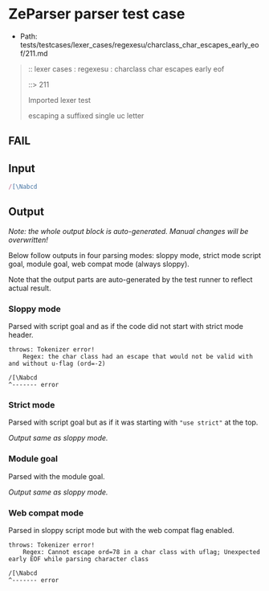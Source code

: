 # ZeParser parser test case

- Path: tests/testcases/lexer_cases/regexesu/charclass_char_escapes_early_eof/211.md

> :: lexer cases : regexesu : charclass char escapes early eof
>
> ::> 211
>
> Imported lexer test
>
> escaping a suffixed single uc letter

## FAIL

## Input

`````js
/[\Nabcd
`````

## Output

_Note: the whole output block is auto-generated. Manual changes will be overwritten!_

Below follow outputs in four parsing modes: sloppy mode, strict mode script goal, module goal, web compat mode (always sloppy).

Note that the output parts are auto-generated by the test runner to reflect actual result.

### Sloppy mode

Parsed with script goal and as if the code did not start with strict mode header.

`````
throws: Tokenizer error!
    Regex: the char class had an escape that would not be valid with and without u-flag (ord=-2)

/[\Nabcd
^------- error
`````

### Strict mode

Parsed with script goal but as if it was starting with `"use strict"` at the top.

_Output same as sloppy mode._

### Module goal

Parsed with the module goal.

_Output same as sloppy mode._

### Web compat mode

Parsed in sloppy script mode but with the web compat flag enabled.

`````
throws: Tokenizer error!
    Regex: Cannot escape ord=78 in a char class with uflag; Unexpected early EOF while parsing character class

/[\Nabcd
^------- error
`````

